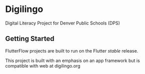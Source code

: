 # Digilingo 
Digital Literacy Project for Denver Public Schools (DPS)

## Getting Started

FlutterFlow projects are built to run on the Flutter _stable_ release. 

This project is built with an emphasis on an app framework but is compatible with web at digilingo.org

